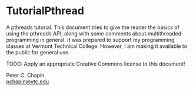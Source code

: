 TutorialPthread
===============

A pthreads tutorial. This document tries to give the reader the basics of using the pthreads
API, along with some comments about multithreaded programming in general. It was prepared to
support my programming classes at Vermont Technical College. However, I am making it available
to the public for general use.

TODO: Apply an appropriate Creative Commons license to this document!

Peter C. Chapin  
pchapin@vtc.edu  

